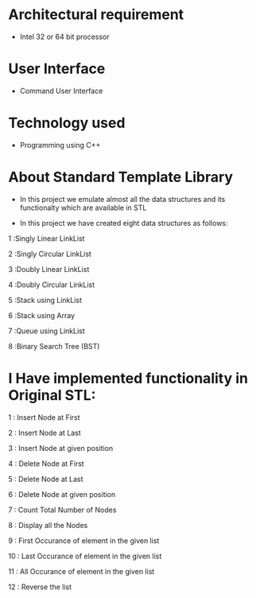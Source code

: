 # Architectural requirement
- Intel 32 or 64 bit processor

# User Interface 
- Command User Interface

# Technology used 
- Programming using C++ 

# About Standard Template Library
- In this project we emulate almost all the data structures and its functionalty which are available in STL

- In this project we have created eight data structures as follows:

1 :Singly Linear LinkList

2 :Singly Circular LinkList

3 :Doubly Linear LinkList

4 :Doubly Circular LinkList

5 :Stack using LinkList

6 :Stack using Array

7 :Queue using LinkList

8 :Binary Search Tree (BST)

# I Have implemented functionality in Original STL:

1 : Insert Node at First

2 : Insert Node at Last

3 : Insert Node at given position

4 : Delete Node at First

5 : Delete Node at Last

6 : Delete Node at given position

7 : Count Total Number of Nodes

8 : Display all the Nodes

9 : First Occurance of element in the given list

10 : Last Occurance of element in the given list

11 : All Occurance of element in the given list

12 : Reverse the list
